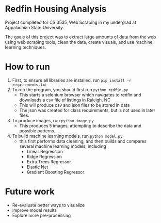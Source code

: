 # Redfin Housing Analysis

Project completed for CS 3535, Web Scraping in my undergrad at Appalachian State University.

The goals of this project was to extract large amounts of data from the web using web scraping tools, clean the data, create visuals, and use machine learning techniques.

# How to run
1. First, to ensure all libraries are installed, run `pip install -r requirements.txt`
2. To run the program, you should first run `python redfin.py`
    + This starts a selenium browser which navigates to redfin and downloads a csv file of listings in Raleigh, NC
    + This will produce csv and json files to be stored in data
    + The json was created for class requirements, but is not used in later files.
3. To produce images, run `python image.py`
    + This produces 5 images, attempting to describe the data and possible patterns.
4. To build machine learning models, run `python model.py`
    + this first performs data cleaning, and then builds and compares several machine learning models, including
        + Linear Regression
        + Ridge Regression
        + Extra Trees Regressor
        + Elastic Net
        + Gradient Boosting Regressor

# Future work
+ Re-evaluate better ways to visualize
+ Improve model results
+ Explore more pre-processing

